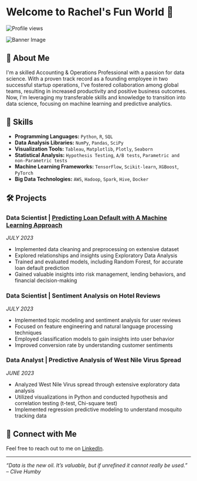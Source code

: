 # Welcome to Rachel's Fun World 👋
![Profile views](https://komarev.com/ghpvc/?username=scelarek&style=flat-square&color=blue)

![Banner Image](https://img.freepik.com/free-vector/green-technology-background-creative-lighting-template-background-vector-illustration_1142-11469.jpg?w=900&t=st=1691038861~exp=1691039461~hmac=0977c19a61999c3cdeb2007a32ae3749e96e5d33c7a3fe562f49dee8d7b9d821)

## 📝 About Me

I'm a skilled Accounting & Operations Professional with a passion for data science. With a proven track record as a founding employee in two successful startup operations, I've fostered collaboration among global teams, resulting in increased productivity and positive business outcomes. Now, I'm leveraging my transferable skills and knowledge to transition into data science, focusing on machine learning and predictive analytics.

## 🚀 Skills

- **Programming Languages:** `Python`, `R`, `SQL`
- **Data Analysis Libraries:** `NumPy`, `Pandas`, `SciPy`
- **Visualization Tools:** `Tableau`, `Matplotlib`, `Plotly`, `Seaborn`
- **Statistical Analysis:** `Hypothesis Testing`, `A/B tests`, `Parametric and non-Parametric tests`
- **Machine Learning Frameworks:** `TensorFlow`, `Scikit-learn`, `XGBoost`, `PyTorch`
- **Big Data Technologies:** `AWS`, `Hadoop`, `Spark`, `Hive`, `Docker`

## 🛠️ Projects

### Data Scientist | [Predicting Loan Default with A Machine Learning Approach](https://github.com/rachellliao/loan-payment-status-prediction)
_JULY 2023_
- Implemented data cleaning and preprocessing on extensive dataset
- Explored relationships and insights using Exploratory Data Analysis
- Trained and evaluated models, including Random Forest, for accurate loan default prediction
- Gained valuable insights into risk management, lending behaviors, and financial decision-making

### Data Scientist | Sentiment Analysis on Hotel Reviews
_JULY 2023_
- Implemented topic modeling and sentiment analysis for user reviews
- Focused on feature engineering and natural language processing techniques
- Employed classification models to gain insights into user behavior
- Improved conversion rate by understanding customer sentiments

### Data Analyst | Predictive Analysis of West Nile Virus Spread
_JUNE 2023_
- Analyzed West Nile Virus spread through extensive exploratory data analysis
- Utilized visualizations in Python and conducted hypothesis and correlation testing (t-test, Chi-square test)
- Implemented regression predictive modeling to understand mosquito tracking data

## 🤝 Connect with Me

Feel free to reach out to me on [LinkedIn](https://www.linkedin.com/in/rachellliao/).

---

_“Data is the new oil. It’s valuable, but if unrefined it cannot really be used.” – Clive Humby_
